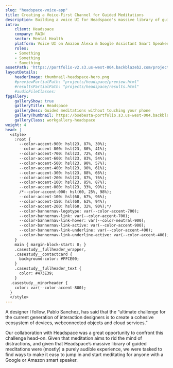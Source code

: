 ```yaml
---
slug: "headspace-voice-app"
title: Creating a Voice-First Channel for Guided Meditations
description: Building a voice UI for Headspace's massive library of guided meditations on both Amazon Alexa and Google Assistant
intro:
    client: Headspace
    company: RAIN
    sector: Mental Health
    platform: Voice UI on Amazon Alexa & Google Assistant Smart Speakers
    roles:
    - Something
    - Something
    - Something
assetPath: 'https://portfolio-v2.s3.us-west-004.backblazeb2.com/projects/headspace/'
layoutDetails:
    headerImage: thumbnail-headspace-hero.png
    #previewPartialPath: "projects/headspace/preview.html"
    #resultsPartialPath: "projects/headspace/results.html"
    #audioFileClasses:
fpgallery:
    galleryShow: true
    galleryTitle: Headspace
    galleryDesc: Guided meditations without touching your phone
    galleryThumbnail: https://bsebesta-portfolio.s3.us-west-004.backblazeb2.com/case-studies/thumbnail_headspace_1.png
    galleryClass: workgallery-headspace
weight: 4
head: |
  <style>
    :root {
      --color-accent-900: hsl(23, 87%, 30%);
      --color-accent-800: hsl(23, 80%, 41%);
      --color-accent-700: hsl(23, 72%, 48%);
      --color-accent-600: hsl(23, 83%, 54%);
      --color-accent-500: hsl(23, 90%, 57%);
      --color-accent-400: hsl(23, 90%, 61%);
      --color-accent-300: hsl(23, 88%, 66%);
      --color-accent-200: hsl(23, 87%, 76%);
      --color-accent-100: hsl(23, 85%, 87%);
      --color-accent-000: hsl(23, 33%, 99%);
      /*--color-accent-000: hsl(60, 25%, 98%);
      --color-accent-100: hsl(60, 67%, 96%);
      --color-accent-150: hsl(60, 63%, 94%);
      --color-accent-200: hsl(60, 32%, 90%);*/
      --color-bannernav-logotype: var(--color-accent-700);
      --color-bannernav-link: var(--color-accent-700);
      --color-bannernav-link-hover: var(--color-neutral-900);
      --color-bannernav-link-active: var(--color-accent-900);
      --color-bannernav-link-underline: var(--color-accent-400);
      --color-bannernav-link-underline-active: var(--color-accent-400);
    }
    main { margin-block-start: 0; }
    .casestudy__fullheader_wrapper,
    .casestudy__contactcard {
      background-color: #FFCE00;
    }
    .casestudy__fullheader_text {
      color: #473E39;
    }
  .casestudy__minorheader {
    color: var(--color-accent-800);
  }
  </style>
---
```


A designer I follow, Pablo Sanchez, has said that the “ultimate challenge for the current generation of interaction designers is to create a cohesive ecosystem of devices, webconnected objects and cloud services.”

Our collaboration with Headspace was a great opportunity to confront this challenge head-on. Given that meditation aims to rid the mind of distractions, and given that Headspace’s massive library of guided meditations were (mostly) a purely audible experience, we were tasked to find ways to make it easy to jump in and start meditating for anyone with a Google or Amazon smart speaker.